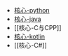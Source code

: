 - [核心-python](编程/工作相关/核心-python.md)
- [核心-java](科研/课程/java/核心-java.md)
- [[核心-C与CPP]]
- [核心-kotlin](编程/核心-kotlin.md)
- [[核心-C#]]